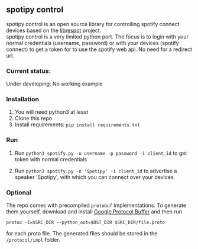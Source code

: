 ## spotipy control
spotipy control is an open source library for controlling spotify connect devices based on the [librespot](https://github.com/librespot-org/librespot) project.  
spotipy control is a very limited python port. The focus is to login with your normal credentials (username, password)
or with your devices (spotify connect) to get a token for to use the spotify web api.
No need for a redirect url.

### Current status:
Under developing: No working example

### Installation
1. You will need python3 at least
2. Clone this repo
3. Install requirements:
````pip install requirements.txt````

### Run
1. Run
````python3 spotify.py -u username -p password -i client_id```` to get token with normal credentials

2. Run 
````python3 spotify.py -n 'Spotipy' -i client_id```` to advertise a speaker 'Spotipy', with which you can connect over
your devices.



### Optional
The repo comes with precompiled `protobuf` implementations. To generate them yourself,
download and install [Google Protocol Buffer](https://developers.google.com/protocol-buffers/docs/pythontutorial)
and then run 

````protoc -I=$SRC_DIR --python_out=$DST_DIR $SRC_DIR/file.proto````
 
 for each proto file. The generated files should be stored in the `/protocol/impl` folder.